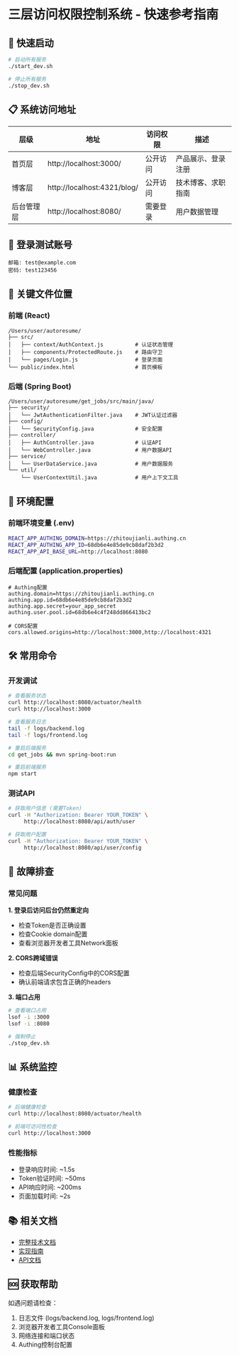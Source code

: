 # 三层访问权限控制系统 - 快速参考指南

## 🚀 快速启动

```bash
# 启动所有服务
./start_dev.sh

# 停止所有服务  
./stop_dev.sh
```

## 📋 系统访问地址

| 层级 | 地址 | 访问权限 | 描述 |
|------|------|----------|------|
| 首页层 | http://localhost:3000/ | 公开访问 | 产品展示、登录注册 |
| 博客层 | http://localhost:4321/blog/ | 公开访问 | 技术博客、求职指南 |
| 后台管理层 | http://localhost:8080/ | 需要登录 | 用户数据管理 |

## 🔐 登录测试账号

```
邮箱: test@example.com
密码: test123456
```

## 📁 关键文件位置

### 前端 (React)
```
/Users/user/autoresume/
├── src/
│   ├── context/AuthContext.js          # 认证状态管理
│   ├── components/ProtectedRoute.js    # 路由守卫
│   └── pages/Login.js                  # 登录页面
└── public/index.html                   # 首页模板
```

### 后端 (Spring Boot)
```
/Users/user/autoresume/get_jobs/src/main/java/
├── security/
│   └── JwtAuthenticationFilter.java    # JWT认证过滤器
├── config/
│   └── SecurityConfig.java             # 安全配置
├── controller/
│   ├── AuthController.java             # 认证API
│   └── WebController.java              # 用户数据API
├── service/
│   └── UserDataService.java            # 用户数据服务
└── util/
    └── UserContextUtil.java            # 用户上下文工具
```

## 🔧 环境配置

### 前端环境变量 (.env)
```bash
REACT_APP_AUTHING_DOMAIN=https://zhitoujianli.authing.cn
REACT_APP_AUTHING_APP_ID=68db6e4e85de9cb8daf2b3d2
REACT_APP_API_BASE_URL=http://localhost:8080
```

### 后端配置 (application.properties)
```properties
# Authing配置
authing.domain=https://zhitoujianli.authing.cn
authing.app.id=68db6e4e85de9cb8daf2b3d2
authing.app.secret=your_app_secret
authing.user.pool.id=68db6e4c4f248dd866413bc2

# CORS配置
cors.allowed.origins=http://localhost:3000,http://localhost:4321
```

## 🛠️ 常用命令

### 开发调试
```bash
# 查看服务状态
curl http://localhost:8080/actuator/health
curl http://localhost:3000

# 查看服务日志
tail -f logs/backend.log
tail -f logs/frontend.log

# 重启后端服务
cd get_jobs && mvn spring-boot:run

# 重启前端服务
npm start
```

### 测试API
```bash
# 获取用户信息 (需要Token)
curl -H "Authorization: Bearer YOUR_TOKEN" \
     http://localhost:8080/api/auth/user

# 获取用户配置
curl -H "Authorization: Bearer YOUR_TOKEN" \
     http://localhost:8080/api/user/config
```

## 🐛 故障排查

### 常见问题

**1. 登录后访问后台仍然重定向**
- 检查Token是否正确设置
- 检查Cookie domain配置
- 查看浏览器开发者工具Network面板

**2. CORS跨域错误**
- 检查后端SecurityConfig中的CORS配置
- 确认前端请求包含正确的headers

**3. 端口占用**
```bash
# 查看端口占用
lsof -i :3000
lsof -i :8080

# 强制停止
./stop_dev.sh
```

## 📊 系统监控

### 健康检查
```bash
# 后端健康检查
curl http://localhost:8080/actuator/health

# 前端可访问性检查
curl http://localhost:3000
```

### 性能指标
- 登录响应时间: ~1.5s
- Token验证时间: ~50ms  
- API响应时间: ~200ms
- 页面加载时间: ~2s

## 📚 相关文档

- [完整技术文档](./THREE_TIER_ACCESS_CONTROL_SYSTEM.md)
- [实现指南](./IMPLEMENTATION_GUIDE_ACCESS_CONTROL.md)
- [API文档](./API_DOCUMENTATION.md)

## 🆘 获取帮助

如遇问题请检查：
1. 日志文件 (logs/backend.log, logs/frontend.log)
2. 浏览器开发者工具Console面板
3. 网络连接和端口状态
4. Authing控制台配置